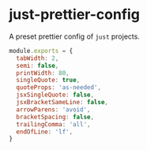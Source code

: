 # just-prettier-config

A preset prettier config of `just` projects.

```javascript
module.exports = {
  tabWidth: 2,
  semi: false,
  printWidth: 80,
  singleQuote: true,
  quoteProps: 'as-needed',
  jsxSingleQuote: false,
  jsxBracketSameLine: false,
  arrowParens: 'avoid',
  bracketSpacing: false,
  trailingComma: 'all',
  endOfLine: 'lf',
}
```